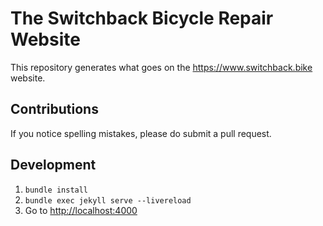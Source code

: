 # The Switchback Bicycle Repair Website

This repository generates what goes on the <https://www.switchback.bike> website.

## Contributions

If you notice spelling mistakes, please do submit a pull request.

## Development

1. `bundle install`
2. `bundle exec jekyll serve --livereload`
3. Go to [http://localhost:4000](http://localhost:4000)
